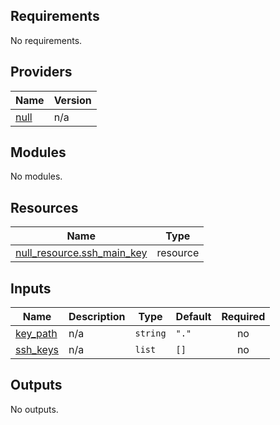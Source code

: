 ## Requirements

No requirements.

## Providers

| Name | Version |
|------|---------|
| <a name="provider_null"></a> [null](#provider\_null) | n/a |

## Modules

No modules.

## Resources

| Name | Type |
|------|------|
| [null_resource.ssh_main_key](https://registry.terraform.io/providers/hashicorp/null/latest/docs/resources/resource) | resource |

## Inputs

| Name | Description | Type | Default | Required |
|------|-------------|------|---------|:--------:|
| <a name="input_key_path"></a> [key\_path](#input\_key\_path) | n/a | `string` | `"."` | no |
| <a name="input_ssh_keys"></a> [ssh\_keys](#input\_ssh\_keys) | n/a | `list` | `[]` | no |

## Outputs

No outputs.
